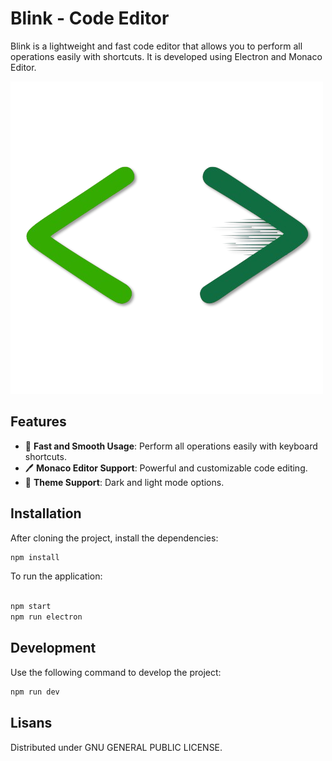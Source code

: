 # Blink - Code Editor

Blink is a lightweight and fast code editor that allows you to perform all operations easily with shortcuts. It is developed using Electron and Monaco Editor.

![](https://github.com/alperakkin/blink/blob/main/src/public/image/logo.png)

## Features
- 🚀 **Fast and Smooth Usage**: Perform all operations easily with keyboard shortcuts.
- 🖊️ **Monaco Editor Support**: Powerful and customizable code editing.
- 🎨 **Theme Support**: Dark and light mode options.

## Installation
After cloning the project, install the dependencies:
```bash
npm install
```
To run the application:
```bash

npm start
npm run electron
```

## Development
Use the following command to develop the project:
```bash
npm run dev
```

## Lisans
Distributed under GNU GENERAL PUBLIC LICENSE.


